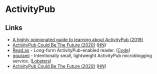 # ActivityPub

## Links

* [A highly opinionated guide to learning about ActivityPub \(2019\)](https://tinysubversions.com/notes/reading-activitypub/)
* [ActivityPub Could Be The Future \(2020\)](https://www.kyefox.com/2020/04/09/activitypub-could-be-the-future/) \([HN](https://news.ycombinator.com/item?id=22864029)\)
* [Read.as](https://read.as/) - Long-form ActivityPub-enabled reader. \([Code](https://github.com/writeas/Read.as)\)
* [gourami](https://github.com/alexwennerberg/gourami) - Intentionally small, lightweight ActivityPub microblogging service. \([Lobsters](https://lobste.rs/s/n8fcyi/gourami_intentionally_small)\)
* [ActivityPub Could Be The Future \(2020\)](https://kyefox.com/2020/04/09/activitypub-could-be-the-future/) \([HN](https://news.ycombinator.com/item?id=23852036)\)

